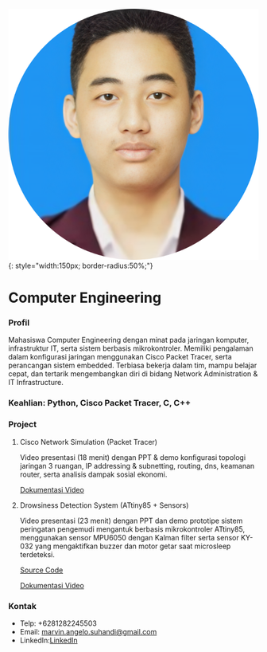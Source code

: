 ![Profile](/assets/img/circle_photo_profile.png){: style="width:150px; border-radius:50%;"}

# **Computer Engineering**

### Profil
Mahasiswa Computer Engineering dengan minat pada jaringan komputer, infrastruktur IT, serta sistem berbasis mikrokontroler. Memiliki pengalaman dalam konfigurasi jaringan menggunakan Cisco Packet Tracer, serta perancangan sistem embedded. Terbiasa bekerja dalam tim, mampu belajar cepat, dan tertarik mengembangkan diri di bidang Network Administration & IT Infrastructure.

### Keahlian: Python, Cisco Packet Tracer, C, C++

### Project
1. Cisco Network Simulation (Packet Tracer)

   Video presentasi (18 menit) dengan PPT & demo konfigurasi topologi jaringan 3 ruangan, IP addressing & subnetting, routing, dns, keamanan router, serta analisis dampak sosial ekonomi.

   [Dokumentasi Video](https://youtu.be/wfBFI1OXtcA)
  
  
  
6. Drowsiness Detection System (ATtiny85 + Sensors)

   Video presentasi (23 menit) dengan PPT dan demo prototipe sistem peringatan pengemudi mengantuk berbasis mikrokontroler ATtiny85, menggunakan sensor MPU6050 dengan Kalman filter serta sensor KY-032 yang mengaktifkan buzzer dan motor getar saat microsleep terdeteksi.

   [Source Code](https://github.com/Marvin-op/Drowsy-Alert)

   [Dokumentasi Video](https://youtu.be/fMYfcOsFmBU)


### Kontak
- Telp: +6281282245503
- Email: marvin.angelo.suhandi@gmail.com
- LinkedIn:[LinkedIn](https://www.linkedin.com/in/marvin-angelo-suhandi-077464385)
